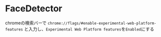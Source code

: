 # FaceDetector


chromeの検索バーで
`chrome://flags/#enable-experimental-web-platform-features`
と入力し、`Experimental Web Platform features`を`Enabled`にする



